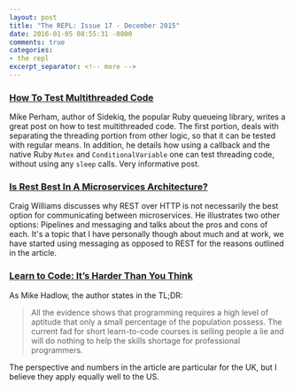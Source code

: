 ```yaml
---
layout: post
title: "The REPL: Issue 17 - December 2015"
date: 2016-01-05 08:55:31 -0800
comments: true
categories:
- the repl
excerpt_separator: <!-- more -->
---
```


### [How To Test Multithreaded Code][1]

Mike Perham, author of Sidekiq, the popular Ruby queueing library, writes a great post on how to test multithreaded code. The first portion, deals with separating the threading portion from other logic, so that it can be tested with regular means. In addition, he details how using a callback and the native Ruby `Mutex` and `ConditionalVariable` one can test threading code, without using any `sleep` calls. Very informative post.

### [Is Rest Best In A Microservices Architecture?][2]

Craig Williams discusses why REST over HTTP is not necessarily the best option for communicating between microservices. He illustrates two other options: Pipelines and messaging and talks about the pros and cons of each. It's a topic that I have personally though about much and at work, we have started using messaging as opposed to REST for the reasons outlined in the article.


### [Learn to Code: It’s Harder Than You Think][3]

As Mike Hadlow, the author states in the TL;DR:

> All the evidence shows that programming requires a high level of aptitude that only a small percentage of the population possess. The current fad for short learn-to-code courses is selling people a lie and will do nothing to help the skills shortage for professional programmers.

The perspective and numbers in the article are particular for the UK, but I believe they apply equally well to the US.

[1]: http://www.mikeperham.com/2015/12/14/how-to-test-multithreaded-code/
[2]: http://capgemini.github.io/architecture/is-rest-best-microservices/
[3]: http://blog.debugme.eu/learn-to-code/
